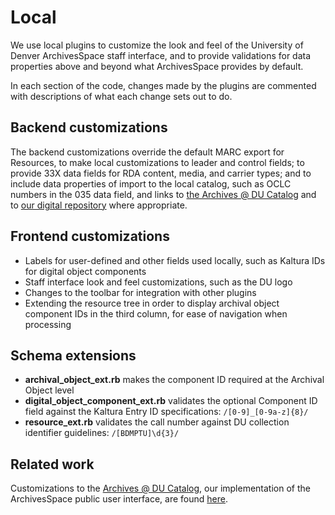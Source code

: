 # Local

We use local plugins to customize the look and feel of the University of Denver ArchivesSpace staff interface, and to provide validations for data properties above and beyond what ArchivesSpace provides by default.

In each section of the code, changes made by the plugins are commented with descriptions of what each change sets out to do.

## Backend customizations

The backend customizations override the default MARC export for Resources, to make local customizations to leader and control fields; to provide 33X data fields for RDA content, media, and carrier types; and to include data properties of import to the local catalog, such as OCLC numbers in the 035 data field, and links to [the Archives @ DU Catalog](https://duarchives.coalliance.org) and to [our digital repository](https://specialcollections.du.edu) where appropriate.

## Frontend customizations

* Labels for user-defined and other fields used locally, such as Kaltura IDs for digital object components
* Staff interface look and feel customizations, such as the DU logo
* Changes to the toolbar for integration with other plugins
* Extending the resource tree in order to display archival object component IDs in the third column, for ease of navigation when processing

## Schema extensions

* **archival_object_ext.rb** makes the component ID required at the Archival Object level
* **digital_object_component_ext.rb** validates the optional Component ID field against the Kaltura Entry ID specifications: `/[0-9]_[0-9a-z]{8}/`
* **resource_ext.rb** validates the call number against DU collection identifier guidelines: `/[BDMPTU]\d{3}/`

## Related work

Customizations to the [Archives @ DU Catalog](https://duarchives.coalliance.org), our implementation of the ArchivesSpace public user interface, are found [here](https://github.com/duspeccoll/denver_pui).
